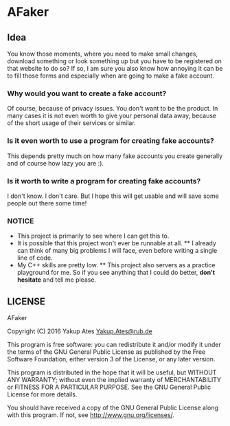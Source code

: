 # AFaker
## Idea
You know those moments, where you need to make small changes, download something
or look something up but you have to be registered on that website to do so?
If so, I am sure you also know how annoying it can be to fill those forms and
especially when are going to make a fake account.

### Why would you want to create a fake account?
Of course, because of privacy issues. You don't want to be the product. In many
cases it is not even worth to give your personal data away, because of the short
usage of their services or similar.

### Is it even worth to use a program for creating fake accounts?
This depends pretty much on how many fake accounts you create generally and of
course how lazy you are :).

### Is it worth to write a program for creating fake accounts?
I don't know. I don't care. But I hope this will get usable and will save some
people out there some time!

### NOTICE
* This project is primarily to see where I can get this to.
* It is possible that this project won't ever be runnable at all.
** I already can think of many big problems I will face, even before writing a
single line of code.
* My C++ skills are pretty low.
** This project also servers as a practice playground for me. So if you see
anything that I could do better, __don't hesitate__ and tell me please.

## LICENSE
AFaker

Copyright (C) 2016 Yakup Ates <Yakup.Ates@rub.de>

This program is free software: you can redistribute it and/or modify
it under the terms of the GNU General Public License as published by
the Free Software Foundation, either version 3 of the License, or
any later version.

This program is distributed in the hope that it will be useful,
but WITHOUT ANY WARRANTY; without even the implied warranty of
MERCHANTABILITY or FITNESS FOR A PARTICULAR PURPOSE.  See the
GNU General Public License for more details.

You should have received a copy of the GNU General Public License
along with this program.  If not, see <http://www.gnu.org/licenses/>.